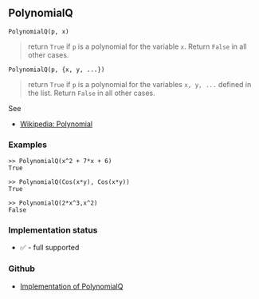 ## PolynomialQ
 
```
PolynomialQ(p, x)
```

> return `True` if `p` is a polynomial for the variable `x`. Return `False` in all other cases.
 
```
PolynomialQ(p, {x, y, ...})
```

> return `True` if `p` is a polynomial for the variables `x, y, ...` defined in the list. Return `False` in all other cases.

See
* [Wikipedia: Polynomial](https://en.wikipedia.org/wiki/Polynomial)

### Examples

```
>> PolynomialQ(x^2 + 7*x + 6) 
True

>> PolynomialQ(Cos(x*y), Cos(x*y))
True

>> PolynomialQ(2*x^3,x^2) 
False
```






### Implementation status

* &#x2705; - full supported

### Github

* [Implementation of PolynomialQ](https://github.com/axkr/symja_android_library/blob/master/symja_android_library/matheclipse-core/src/main/java/org/matheclipse/core/builtin/Algebra.java#L3488) 

